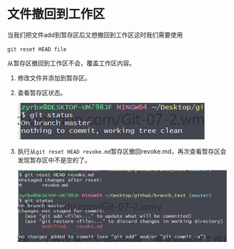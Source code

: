 # 文件撤回到工作区

当我们把文件add到暂存区后又想撤回到工作区这时我们需要使用 

`git reset HEAD file` 

从暂存区撤回到工作区不会，覆盖工作区内容。

1. 修改文件并添加到暂存区。

2. 查看暂存区状态。

   ![image-20200720162307585](withdraw_file-images/image-20200720162307585-16501132181583.png)

3. 执行从`git reset HEAD revoke.md`暂存区撤回revoke.md，再次查看暂存区会发现暂存区中不是空的了。

   ![image-20200720162914100](withdraw_file-images/image-20200720162914100-16501132384644.png)